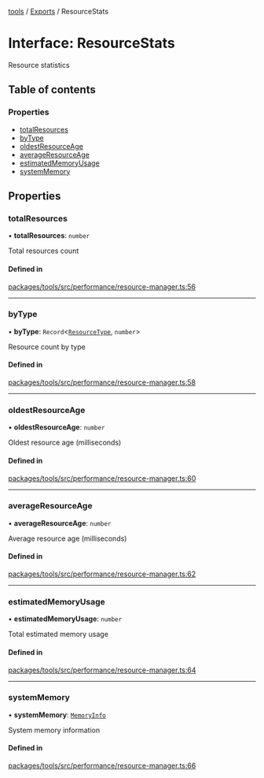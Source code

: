 <!-- 
 ⚠️  AUTO-GENERATED FILE - DO NOT EDIT MANUALLY
 This file is automatically generated by scripts/docs-generator.js
 To make changes, edit the source TypeScript files or update the generator script
-->

[tools](../../) / [Exports](../modules) / ResourceStats

# Interface: ResourceStats

Resource statistics

## Table of contents

### Properties

- [totalResources](ResourceStats#totalresources)
- [byType](ResourceStats#bytype)
- [oldestResourceAge](ResourceStats#oldestresourceage)
- [averageResourceAge](ResourceStats#averageresourceage)
- [estimatedMemoryUsage](ResourceStats#estimatedmemoryusage)
- [systemMemory](ResourceStats#systemmemory)

## Properties

### totalResources

• **totalResources**: `number`

Total resources count

#### Defined in

[packages/tools/src/performance/resource-manager.ts:56](https://github.com/woojubb/robota/blob/0282eb7aeff4db97bfbe6e7aa549630531948e10/packages/tools/src/performance/resource-manager.ts#L56)

___

### byType

• **byType**: `Record`\<[`ResourceType`](../modules#resourcetype), `number`\>

Resource count by type

#### Defined in

[packages/tools/src/performance/resource-manager.ts:58](https://github.com/woojubb/robota/blob/0282eb7aeff4db97bfbe6e7aa549630531948e10/packages/tools/src/performance/resource-manager.ts#L58)

___

### oldestResourceAge

• **oldestResourceAge**: `number`

Oldest resource age (milliseconds)

#### Defined in

[packages/tools/src/performance/resource-manager.ts:60](https://github.com/woojubb/robota/blob/0282eb7aeff4db97bfbe6e7aa549630531948e10/packages/tools/src/performance/resource-manager.ts#L60)

___

### averageResourceAge

• **averageResourceAge**: `number`

Average resource age (milliseconds)

#### Defined in

[packages/tools/src/performance/resource-manager.ts:62](https://github.com/woojubb/robota/blob/0282eb7aeff4db97bfbe6e7aa549630531948e10/packages/tools/src/performance/resource-manager.ts#L62)

___

### estimatedMemoryUsage

• **estimatedMemoryUsage**: `number`

Total estimated memory usage

#### Defined in

[packages/tools/src/performance/resource-manager.ts:64](https://github.com/woojubb/robota/blob/0282eb7aeff4db97bfbe6e7aa549630531948e10/packages/tools/src/performance/resource-manager.ts#L64)

___

### systemMemory

• **systemMemory**: [`MemoryInfo`](MemoryInfo)

System memory information

#### Defined in

[packages/tools/src/performance/resource-manager.ts:66](https://github.com/woojubb/robota/blob/0282eb7aeff4db97bfbe6e7aa549630531948e10/packages/tools/src/performance/resource-manager.ts#L66)
